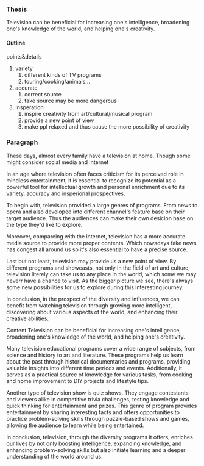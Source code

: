 ### Thesis
Television can be beneficial for increasing one's intelligence, broadening one's knowledge of the world, and helping one's creativity.

#### Outline 
points&details
1. variety
	1. different kinds of TV programs
	2. touring/cooking/animals...
2. accurate
	1. correct source
	2. fake source may be more dangerous 
3. Insperation
	1. inspire creativity from art/cultural/musical program
	2. provide a new point of view
	3. make ppl relaxed and thus cause the more possibility of creativity

### Paragraph
These days, almost every family have a television at home. Though some might consider social media and internet 

In an age where television often faces criticism for its perceived role in mindless entertainment, it is essential to recognize its potential as a powerful tool for intellectual growth and personal enrichment due to its variety, accuracy and insperional prospectives. 

To begin with, television provided a large genres of programs. From news to opera and also developed into different channel's feature base on their target audience. Thus the audiences can make their own desicion base on the type they'd like to explore.

Moreover, compareing with the internet, television has a more accurate media source to provide more proper contents. Which nowadays fake news has congest all around us so it's also essential to have a precise source.

Last but not least, television may provide us a new point of view. By different programs and showcasts, not only in the field of art and culture, television literely can take us to any place in the world, which some we may neverr have a chance to visit. As the bigger picture we see, there's always some new possibilities for us to explore during this interesting journey.

In conclusion, in the prospect of the diversity and influences, we can benefit from watching television through growing more intelligent, discovering about various aspects of the world, and enhancing their creative abilities.


Content
Television can be beneficial for increasing one's intelligence, broadening one's knowledge of the world, and helping one's creativity. 

Many television educational programs cover a wide range of subjects, from science and history to art and literature. These programs help us learn about the past through historical documentaries and programs, providing valuable insights into different time periods and events. Additionally, it serves as a practical source of knowledge for various tasks, from cooking and home improvement to DIY projects and lifestyle tips.

Another type of television show is quiz shows. They engage contestants and viewers alike in competitive trivia challenges, testing knowledge and quick thinking for entertainment and prizes. This genre of program provides entertainment by sharing interesting facts and offers opportunities to practice problem-solving skills through puzzle-based shows and games, allowing the audience to learn while being entertained.

In conclusion, television, through the diversity programs it offers, enriches our lives by not only boosting intelligence, expanding knowledge, and enhancing problem-solving skills but also initiate learning and a deeper understanding of the world around us.